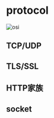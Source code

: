 # protocol

![osi](https://derekzhou.oss-cn-hongkong.aliyuncs.com/20200706151703.png)

## TCP/UDP

## TLS/SSL

## HTTP家族

## socket
